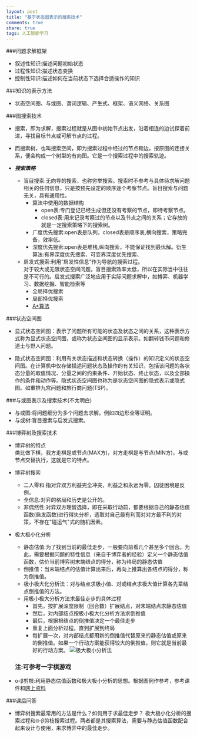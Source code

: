 ```yaml
---
layout: post
title: "基于状态图表示的搜索技术"
comments: true
share: true
tags: 人工智能学习
---
```


###问题求解框架
- 叙述性知识:描述问题初始状态
- 过程性知识:描述状态变换
- 控制性知识:描述如何在当前状态下选择合适操作的知识

###知识的表示方法
- 状态空间图、与或图、谓词逻辑、产生式、框架、语义网络、关系图

###图搜索技术
- 搜索，即为求解，搜索过程就是从图中初始节点出发，沿着相连的边试探着前进，寻找目标节点或可解节点的过程。
- 而搜索树，也叫搜索空间，即为搜索过程中经过的节点和边，按原图的连接关系，便会构成一个树型的有向图。它是一个搜索过程中的搜索轨迹。

- __*搜索策略*__
   - 盲目搜索:无向导的搜索，也称穷举搜索。搜索时不参考与具体待求解问题相关的任何信息，只是按预先设定的顺序逐个考察节点。盲目搜索与问题无关，具有通用性。
       - 算法中使用的数据结构
          - open表:专门登记已经生成但还没有考察的节点，即待考察节点。
          - closed表:用来记录考察过的节点以及节点之间的关系；它存放的就是一定搜索策略下的搜索树。
       - 广度优先搜索:open表是队列，closed表是顺序表,横向搜索，策略完备，效率低。
       - 深度优先搜索:open表是堆栈,纵向搜索，不能保证找到最优解。衍生算法:有界深度优先搜索、可变界深度优先搜索、
   - 启发式搜索:利用“启发性信息”作为导航的搜索过程。  
对于较大或无限状态空间问题，盲目搜索效率太低，所以在实际当中往往是不可行的。启发式搜索广泛地应用于实际问题求解中，如博弈、机器学习、数据挖掘、智能检索等
       - 全局择优搜索
       - 局部择优搜索
       - [A*算法](http://blog.csdn.net/b2b160/article/details/4057781)

###状态空间图
- 显式状态空间图：表示了问题所有可能的状态及状态之间的关系，这种表示方式称为显式状态空间图，或称为状态空间图的显示表示。如翻转钱币问题和修道士与野人问题。

- 隐式状态空间图：利用有关状态描述和状态转换（操作）的知识定义的状态空间图。在计算机中仅存储描述问题状态及操作的有关知识，包括该问题的各状态分量的取值情况、分量之间的约束条件、开始状态、终止状态，以及全部操作的条件和动作等。隐式状态空间图也称为是状态空间图的隐式表示或隐式图。如重排九宫问题和旅行商问题(TSP)。

###与或图表示及搜索技术(不太明白)
- 与或图:将问题细分为多个问题去求解。例如四边形全等证明。
- 与或树:盲目搜索与启发式搜索。

###博弈树及搜索技术
- 博弈树的特点  
  类比做下棋，我方走棋是或节点(MAX方)，对方走棋是与节点(MIN方)，与或节点交替执行，这就是它的特点。
- 博弈树搜索
   - 二人零和:指对弈双方利益完全冲突，利益之和永远为零。囚徒困境是反例。
   - 全信息:对弈的格局和历史是公开的。
   - 非偶然性:对弈双方理智选择，即在采取行动前，都要根据自己的静态估值函数(启发函数)进行得失分析，选取对自己最有利而对对方最不利的对策，不存在"碰运气"式的随机因素。

- 极大极小化分析
   - 静态估值:为了找到当前的最佳走步，一般要向前看几个甚至多个回合。为此，需要根据问题的特性信息（来自于博弈者的经验）定义一个静态估值函数，估价当前博弈树末端结点的得分，称为格局的静态估值
   - 倒推值：当末端结点的估值计算出来后，再向上推算出各结点的得分，称为倒推值。
   - 极小极大化分析法：对与结点求极小值、对或结点求极大值计算各先辈结点倒推值的方法。
   - 用极小极大分析方法求最佳走步的具体过程
      - 首先，按扩展深度限制（回合数）扩展结点，对末端结点求静态估值
      - 然后，对内部结点按极小极大化分析方法求倒推值
      - 最后，根据根结点的倒推值决定一个最佳走步
      - 重复上面分析过程，直到扩展到终局
      - 每扩展一次，对内部结点都用新的倒推值代替原来的静态估值或原来的倒推值。如果一个行动方案能获得较大的倒推值，则它就是当前最好的行动方案。
    ![极大极小分析法](http://hutuxianren.github.io/images/jidajixiao.png)
    <h3>注:可参考一字棋游戏</h3>
- α-β剪枝:利用静态估值函数和极大极小分析的思想。根据图例作参考，参考课件和[网上资料](http://www.cnblogs.com/IThaitian/p/3616550.html)

###课后问答
- 博弈树搜索最常用的方法是什么？如何用于求最佳走步？
极大极小化分析的搜索过程和α-β剪枝搜索过程。两者都是其搜索算法，需要与静态估值函数配合起来设计与使用，来求博弈中的最佳走步。
   